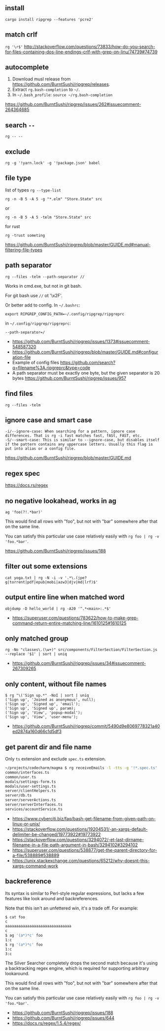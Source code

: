## install

`cargo install ripgrep --features 'pcre2'`

## match crlf

`rg '\r$'` http://stackoverflow.com/questions/73833/how-do-you-search-for-files-containing-dos-line-endings-crlf-with-grep-on-linu/74739#74739

## autocomplete

1. Download musl release from https://github.com/BurntSushi/ripgrep/releases.
2. Extract `rg.bash-completion` to `~/`.
3. In `~/.bash_profile`: `source ~/rg.bash-completion`

https://github.com/BurntSushi/ripgrep/issues/262#issuecomment-264364685

## search `--`

`rg -- --`

## exclude

`rg -g '!yarn.lock' -g '!package.json' babel`

## file type

list of types `rg --type-list`

`rg -n -B 5 -A 5 -g "*.elm" "Store.State" src`

or

`rg -n -B 5 -A 5 -telm "Store.State" src`

for rust

`rg -trust someting`

https://github.com/BurntSushi/ripgrep/blob/master/GUIDE.md#manual-filtering-file-types

## path separator

`rg --files -telm --path-separator //`

Works in cmd.exe, but not in git bash.

For git bash use `//` ot '\x2F'.

Or better add to config. In `~/.bashrc`:

```
export RIPGREP_CONFIG_PATH=~/.config/ripgrep/ripgreprc
```

in `~/.config/ripgrep/ripgreprc`:

```
--path-separator=/
```

- https://github.com/BurntSushi/ripgrep/issues/1373#issuecomment-548587320
- https://github.com/BurntSushi/ripgrep/blob/master/GUIDE.md#configuration-file
- Example of config files https://github.com/search?q=filename%3A.ripgreprc&type=code
- A path separator must be exactly one byte, but the given separator is 20 bytes https://github.com/BurntSushi/ripgrep/issues/957

## find files

`rg --files -telm`

## ignore case and smart case

```
-i/--ignore-case: When searching for a pattern, ignore case differences. That is rg -i fast matches fast, fASt, FAST, etc.
-S/--smart-case: This is similar to --ignore-case, but disables itself if the pattern contains any uppercase letters. Usually this flag is put into alias or a config file.
```

https://github.com/BurntSushi/ripgrep/blob/master/GUIDE.md

## regex spec

https://docs.rs/regex

## no negative lookahead, works in ag

```
ag 'foo(?!.*bar)'
```

This would find all rows with "foo", but not with "bar" somewhere after that on the same line.

You can satisfy this particular use case relatively easily with `rg foo | rg -v 'foo.*bar'`.

https://github.com/BurntSushi/ripgrep/issues/188

## filter out some extensions

`cat yoga.txt | rg -N -i -v '.*\.(jpe?g|torrent|pdf|epub|mobi|azw3|djv|md|lrf)$'`

## output entire line when matched word

`objdump -D hello_world | rg -A20 '^.*<main>:.*$'`

- https://superuser.com/questions/783622/how-to-make-grep-command-return-entire-matching-line/1610125#1610125

## only matched group

`rg -No "classes\.(\w+)" src/components/FilterSection/FilterSection.js --replace '$1' | sort | uniq`

- https://github.com/BurntSushi/ripgrep/issues/34#issuecomment-267309265

## only content, without file names

```
$ rg "\('Sign up.*" -NoI | sort | uniq
('Sign up', 'Joined as anonymous', null);
('Sign up', 'Signed up', 'email');
('Sign up', 'Signed up', param);
('Sign up', 'View', 'popup-modal');
('Sign up', 'View', 'user-menu');
```

- https://github.com/BurntSushi/ripgrep/commit/5490d9e8069778321a40ed2874a160d66c1d5df3

## get parent dir and file name

Only `ts` extension and exclude `spec.ts` extension.

```bash
~/projects/codecharm/magma $ rg receiveEmails -l -tts -g '!*.spec.ts' | xargs -d '\n' -I {} sh -c 'echo $(basename $(dirname {}))/$(basename {})' | sort | uniq
common/interfaces.ts
common/user.ts
modals/settings-form.ts
modals/user-settings.ts
server/clientHelpers.ts
server/db.ts
server/serverActions.ts
server/serverInterfaces.ts
services/accountService.ts
```

- https://www.cyberciti.biz/faq/bash-get-filename-from-given-path-on-linux-or-unix/
- https://stackoverflow.com/questions/19204531/-an-xargs-default-delimiter-be-changed/19773922#19773922
- https://stackoverflow.com/questions/3294072/-et-last-dirname-filename-in-a-file-path-argument-in-bash/3294102#3294102
- https://superuser.com/questions/538877/get-the-parent-directory-for-a-file/538889#538889
- https://unix.stackexchange.com/questions/65212/why-doesnt-this-xargs-command-work

## backreference

Its syntax is similar to Perl-style regular expressions, but lacks a few features like look around and backreferences.

Note that this isn't an unfettered win, it's a trade off. For example:

```bash
$ cat foo
c
aaaaaaaaaaaaaaaaaaaaaaaaaaaaaa
c
$ ag '(a*)*c' foo
1:c
$ rg '(a*)*c' foo
1:c
3:c
```

The Silver Searcher completely drops the second match because it's using a backtracking regex engine, which is required for supporting arbitrary lookaround.

This would find all rows with "foo", but not with "bar" somewhere after that on the same line.

You can satisfy this particular use case relatively easily with `rg foo | rg -v 'foo.*bar'`.

- https://github.com/BurntSushi/ripgrep/issues/188
- https://github.com/BurntSushi/ripgrep/issues/644
- https://docs.rs/regex/1.5.4/regex/
